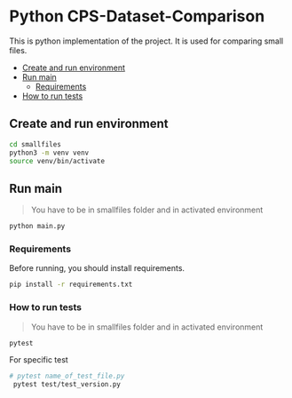 # Python CPS-Dataset-Comparison

This is python implementation of the project. It is used for comparing small files.

- [Create and run environment](#create-and-run-environment)
- [Run main](#run-main)
    - [Requirements](#requirements)
- [How to run tests](#how-to-run-tests)

## Create and run environment

```bash
cd smallfiles
python3 -m venv venv
source venv/bin/activate
```

## Run main

> You have to be in smallfiles folder and in activated environment

```bash
python main.py
```

### Requirements

Before running, you should install requirements.
```bash
pip install -r requirements.txt
```

### How to run tests

> You have to be in smallfiles folder and in activated environment
    
```bash
pytest
```

For specific test
```bash
# pytest name_of_test_file.py
 pytest test/test_version.py
```
